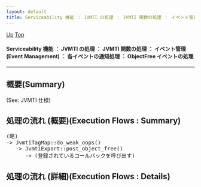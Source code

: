 ```yaml
---
layout: default
title: Serviceability 機能 ： JVMTI の処理 ： JVMTI 関数の処理 ： イベント管理 (Event Management) ： 各イベントの通知処理 ： ObjectFree イベントの処理
---
```

[Up](no29359PS.html) [Top](../index.html)

#### Serviceability 機能 ： JVMTI の処理 ： JVMTI 関数の処理 ： イベント管理 (Event Management) ： 各イベントの通知処理 ： ObjectFree イベントの処理

--- 
## 概要(Summary)
(See: JVMTI 仕様)

## 処理の流れ (概要)(Execution Flows : Summary)
<div class="flow-abst"><pre>
(略)
-&gt; JvmtiTagMap::do_weak_oops()
   -&gt; JvmtiExport::post_object_free()
      -&gt; (登録されているコールバックを呼び出す)
</pre></div>

## 処理の流れ (詳細)(Execution Flows : Details)






